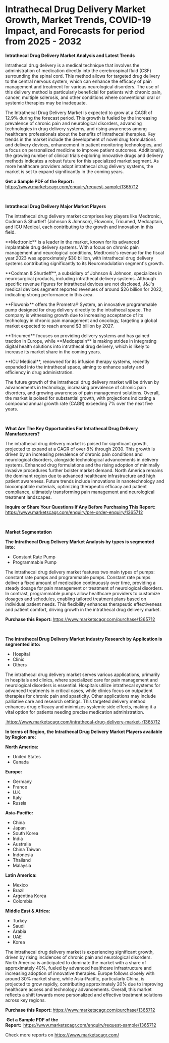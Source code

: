 <p><h1>Intrathecal Drug Delivery Market Growth, Market Trends, COVID-19 Impact, and Forecasts for period from 2025 - 2032</h1></p><p><strong>Intrathecal Drug Delivery Market Analysis and Latest Trends</strong></p>
<p><p>Intrathecal drug delivery is a medical technique that involves the administration of medication directly into the cerebrospinal fluid (CSF) surrounding the spinal cord. This method allows for targeted drug delivery to the central nervous system, which can enhance the efficacy of pain management and treatment for various neurological disorders. The use of this delivery method is particularly beneficial for patients with chronic pain, cancer, multiple sclerosis, and other conditions where conventional oral or systemic therapies may be inadequate.</p><p>The Intrathecal Drug Delivery Market is expected to grow at a CAGR of 12.9% during the forecast period. This growth is fueled by the increasing prevalence of chronic pain and neurological disorders, advancing technologies in drug delivery systems, and rising awareness among healthcare professionals about the benefits of intrathecal therapies. Key trends in the market include the development of novel drug formulations and delivery devices, enhancement in patient monitoring technologies, and a focus on personalized medicine to improve patient outcomes. Additionally, the growing number of clinical trials exploring innovative drugs and delivery methods indicates a robust future for this specialized market segment. As more healthcare providers adopt intrathecal drug delivery systems, the market is set to expand significantly in the coming years.</p></p>
<p><strong>Get a Sample PDF of the Report:&nbsp;</strong> <a href="https://www.marketscagr.com/enquiry/request-sample/1365712?utm_campaign=3095&utm_medium=2&utm_source=Github&utm_content=ia&utm_term=22032025&utm_id=intrathecal-drug-delivery">https://www.marketscagr.com/enquiry/request-sample/1365712</a></p>
<p>&nbsp;</p>
<p><strong>Intrathecal Drug Delivery Major Market Players</strong></p>
<p><p>The intrathecal drug delivery market comprises key players like Medtronic, Codman & Shurtleff (Johnson & Johnson), Flowonix, Tricumed, Medcaptain, and ICU Medical, each contributing to the growth and innovation in this field. </p><p>**Medtronic** is a leader in the market, known for its advanced implantable drug delivery systems. With a focus on chronic pain management and neurological conditions, Medtronic's revenue for the fiscal year 2023 was approximately $30 billion, with intrathecal drug delivery systems contributing significantly to its Neuromodulation segment's growth.</p><p>**Codman & Shurtleff**, a subsidiary of Johnson & Johnson, specializes in neurosurgical products, including intrathecal delivery systems. Although specific revenue figures for intrathecal devices are not disclosed, J&J's medical devices segment reported revenues of around $26 billion for 2022, indicating strong performance in this area.</p><p>**Flowonix** offers the Prometra® System, an innovative programmable pump designed for drug delivery directly to the intrathecal space. The company is witnessing growth due to increasing acceptance of its technology in chronic pain management and oncology, targeting a global market expected to reach around $3 billion by 2027.</p><p>**Tricumed** focuses on providing delivery systems and has gained traction in Europe, while **Medcaptain** is making strides in integrating digital health solutions into intrathecal drug delivery, which is likely to increase its market share in the coming years.</p><p>**ICU Medical**, renowned for its infusion therapy systems, recently expanded into the intrathecal space, aiming to enhance safety and efficiency in drug administration.</p><p>The future growth of the intrathecal drug delivery market will be driven by advancements in technology, increasing prevalence of chronic pain disorders, and growing awareness of pain management solutions. Overall, the market is poised for substantial growth, with projections indicating a compound annual growth rate (CAGR) exceeding 7% over the next five years.</p></p>
<p>&nbsp;</p>
<p><strong>What Are The Key Opportunities For Intrathecal Drug Delivery Manufacturers?</strong></p>
<p><p>The intrathecal drug delivery market is poised for significant growth, projected to expand at a CAGR of over 8% through 2030. This growth is driven by an increasing prevalence of chronic pain conditions and neurological disorders, alongside technological advancements in delivery systems. Enhanced drug formulations and the rising adoption of minimally invasive procedures further bolster market demand. North America remains the dominant region due to advanced healthcare infrastructure and high patient awareness. Future trends include innovations in nanotechnology and biocompatible materials, optimizing therapeutic efficacy and patient compliance, ultimately transforming pain management and neurological treatment landscapes.</p></p>
<p><strong>Inquire or Share Your Questions If Any Before Purchasing This Report:</strong> <a href="https://www.marketscagr.com/enquiry/pre-order-enquiry/1365712?utm_campaign=3095&utm_medium=2&utm_source=Github&utm_content=ia&utm_term=22032025&utm_id=intrathecal-drug-delivery">https://www.marketscagr.com/enquiry/pre-order-enquiry/1365712</a></p>
<p>&nbsp;</p>
<p><strong>Market Segmentation</strong></p>
<p><strong>The Intrathecal Drug Delivery Market Analysis by types is segmented into:</strong></p>
<p><ul><li>Constant Rate Pump</li><li>Programmable Pump</li></ul></p>
<p><p>The intrathecal drug delivery market features two main types of pumps: constant rate pumps and programmable pumps. Constant rate pumps deliver a fixed amount of medication continuously over time, providing a steady dosage for pain management or treatment of neurological disorders. In contrast, programmable pumps allow healthcare providers to customize dosages and schedules, enabling tailored treatment plans based on individual patient needs. This flexibility enhances therapeutic effectiveness and patient comfort, driving growth in the intrathecal drug delivery market.</p></p>
<p><strong>Purchase this Report:&nbsp;</strong><a href="https://www.marketscagr.com/purchase/1365712?utm_campaign=3095&utm_medium=2&utm_source=Github&utm_content=ia&utm_term=22032025&utm_id=intrathecal-drug-delivery">https://www.marketscagr.com/purchase/1365712</a></p>
<p>&nbsp;</p>
<p><strong>The Intrathecal Drug Delivery Market Industry Research by Application is segmented into:</strong></p>
<p><ul><li>Hospital</li><li>Clinic</li><li>Others</li></ul></p>
<p><p>The intrathecal drug delivery market serves various applications, primarily in hospitals and clinics, where specialized care for pain management and neurological disorders is essential. Hospitals utilize intrathecal systems for advanced treatments in critical cases, while clinics focus on outpatient therapies for chronic pain and spasticity. Other applications may include palliative care and research settings. This targeted delivery method enhances drug efficacy and minimizes systemic side effects, making it a vital option for patients needing precise medication administration.</p></p>
<p><a href="https://www.marketscagr.com/intrathecal-drug-delivery-market-r1365712?utm_campaign=3095&utm_medium=2&utm_source=Github&utm_content=ia&utm_term=22032025&utm_id=intrathecal-drug-delivery">&nbsp;https://www.marketscagr.com/intrathecal-drug-delivery-market-r1365712</a></p>
<p><strong>In terms of Region, the Intrathecal Drug Delivery Market Players available by Region are:</strong></p>
<p>
    <p> <strong> North America: </strong>
        <ul>
            <li>United States</li>
            <li>Canada</li>
        </ul>
        </p> 
    <p> <strong> Europe: </strong>
        <ul>
            <li>Germany</li>
            <li>France</li>
            <li>U.K.</li>
            <li>Italy</li>
            <li>Russia</li>
        </ul>
        </p> 
    <p> <strong> Asia-Pacific: </strong>
        <ul>
            <li>China</li>
            <li>Japan</li>
            <li>South Korea</li>
            <li>India</li>
            <li>Australia</li>
            <li>China Taiwan</li>
            <li>Indonesia</li>
            <li>Thailand</li>
            <li>Malaysia</li>
        </ul>
        </p> 
    <p> <strong> Latin America: </strong>
        <ul>
            <li>Mexico</li>
            <li>Brazil</li>
            <li>Argentina Korea</li>
            <li>Colombia</li>
        </ul>
        </p> 
    <p> <strong> Middle East & Africa: </strong>
        <ul>
            <li>Turkey</li>
            <li>Saudi</li>
            <li>Arabia</li>
            <li>UAE</li>
            <li>Korea</li>
        </ul>
    </p>
    </p>
<p><p>The intrathecal drug delivery market is experiencing significant growth, driven by rising incidences of chronic pain and neurological disorders. North America is anticipated to dominate the market with a share of approximately 40%, fueled by advanced healthcare infrastructure and increasing adoption of innovative therapies. Europe follows closely with around 30% market share, while Asia-Pacific, particularly China, is projected to grow rapidly, contributing approximately 20% due to improving healthcare access and technology advancements. Overall, this market reflects a shift towards more personalized and effective treatment solutions across key regions.</p></p>
<p><strong>Purchase this Report: </strong><a href="https://www.marketscagr.com/purchase/1365712?utm_campaign=3095&utm_medium=2&utm_source=Github&utm_content=ia&utm_term=22032025&utm_id=intrathecal-drug-delivery">https://www.marketscagr.com/purchase/1365712</a></p>
<p>&nbsp;<strong>Get a Sample PDF of the Report:&nbsp;&nbsp;</strong><a href="https://www.marketscagr.com/enquiry/request-sample/1365712?utm_campaign=3095&utm_medium=2&utm_source=Github&utm_content=ia&utm_term=22032025&utm_id=intrathecal-drug-delivery">https://www.marketscagr.com/enquiry/request-sample/1365712</a></p>
<p><strong></strong></p>
<p>Check more reports on <a href="https://www.marketscagr.com/?utm_campaign=3095&utm_medium=2&utm_source=Github&utm_content=ia&utm_term=22032025&utm_id=intrathecal-drug-delivery">https://www.marketscagr.com/</a></p>